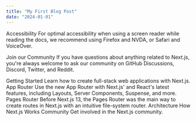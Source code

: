 ```yaml
---
title: "My First Blog Post"
date: "2024-01-01"
---
```


Accessibility
For optimal accessibility when using a screen reader while reading the docs, we recommend using Firefox and NVDA, or Safari and VoiceOver.

Join our Community
If you have questions about anything related to Next.js, you're always welcome to ask our community on GitHub Discussions, Discord, Twitter, and Reddit.

Getting Started
Learn how to create full-stack web applications with Next.js.
App Router
Use the new App Router with Next.js' and React's latest features, including Layouts, Server Components, Suspense, and more.
Pages Router
Before Next.js 13, the Pages Router was the main way to create routes in Next.js with an intuitive file-system router.
Architecture
How Next.js Works
Community
Get involved in the Next.js community.

